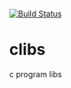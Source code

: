 [![Build Status](https://travis-ci.com/chenshuijin/clibs.svg?branch=master)](https://travis-ci.com/chenshuijin/clibs)
# clibs
c program libs
